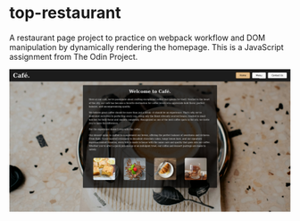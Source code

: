 # top-restaurant
A restaurant page project to practice on webpack workflow and DOM manipulation by dynamically rendering the homepage. This is a JavaScript assignment from The Odin Project.

<img loading="lazy" width="800px" src="./cafe.png" alt="cafe" />